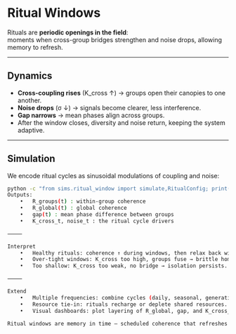 # Ritual Windows

Rituals are **periodic openings in the field**:  
moments when cross-group bridges strengthen and noise drops, allowing memory to refresh.

---

## Dynamics

- **Cross-coupling rises** (K_cross ↑) → groups open their canopies to one another.  
- **Noise drops** (σ ↓) → signals become clearer, less interference.  
- **Gap narrows** → mean phases align across groups.  
- After the window closes, diversity and noise return, keeping the system adaptive.

---

## Simulation

We encode ritual cycles as sinusoidal modulations of coupling and noise:

```bash
python -c "from sims.ritual_window import simulate,RitualConfig; print(simulate(RitualConfig())['R_global'][:10])"
Outputs:
	•	R_groups(t) : within-group coherence
	•	R_global(t) : global coherence
	•	gap(t) : mean phase difference between groups
	•	K_cross_t, noise_t : the ritual cycle drivers

⸻

Interpret
	•	Healthy rituals: coherence ↑ during windows, then relax back without collapse.
	•	Over-tight windows: K_cross too high, groups fuse → brittle homogeneity.
	•	Too shallow: K_cross too weak, no bridge → isolation persists.

⸻

Extend
	•	Multiple frequencies: combine cycles (daily, seasonal, generational).
	•	Resource tie-in: rituals recharge or deplete shared resources.
	•	Visual dashboards: plot layering of R_global, gap, and K_cross_t.

Ritual windows are memory in time — scheduled coherence that refreshes the whole.
